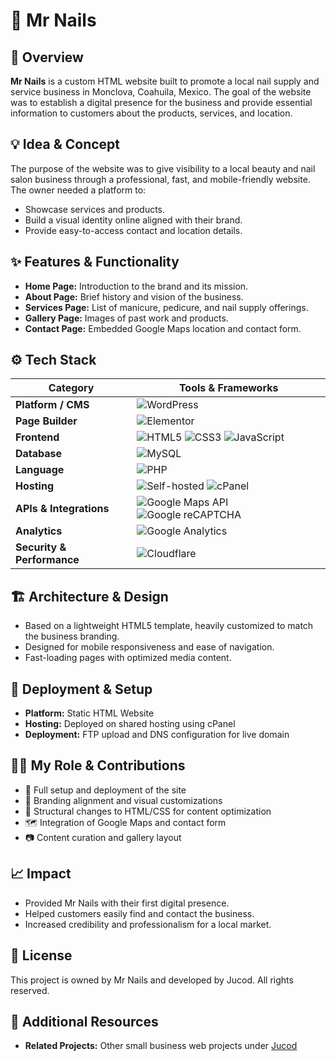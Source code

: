 # 💅 Mr Nails

## 🧭 Overview
**Mr Nails** is a custom HTML website built to promote a local nail supply and service business in Monclova, Coahuila, Mexico. The goal of the website was to establish a digital presence for the business and provide essential information to customers about the products, services, and location.

## 💡 Idea & Concept
The purpose of the website was to give visibility to a local beauty and nail salon business through a professional, fast, and mobile-friendly website. The owner needed a platform to:
- Showcase services and products.
- Build a visual identity online aligned with their brand.
- Provide easy-to-access contact and location details.

## ✨ Features & Functionality
- **Home Page:** Introduction to the brand and its mission.
- **About Page:** Brief history and vision of the business.
- **Services Page:** List of manicure, pedicure, and nail supply offerings.
- **Gallery Page:** Images of past work and products.
- **Contact Page:** Embedded Google Maps location and contact form.

## ⚙️ Tech Stack
| **Category**           | **Tools & Frameworks** |
|------------------------|------------------------|
| **Platform / CMS**     | ![WordPress](https://img.shields.io/badge/WordPress-21759B?style=for-the-badge&logo=wordpress&logoColor=white) |
| **Page Builder**       | ![Elementor](https://img.shields.io/badge/Elementor-92003B?style=for-the-badge&logo=elementor&logoColor=white) |
| **Frontend**           | ![HTML5](https://img.shields.io/badge/HTML5-E34F26?style=for-the-badge&logo=html5&logoColor=white) ![CSS3](https://img.shields.io/badge/CSS3-1572B6?style=for-the-badge&logo=css3&logoColor=white) ![JavaScript](https://img.shields.io/badge/JavaScript-F7DF1E?style=for-the-badge&logo=javascript&logoColor=black) |
| **Database** | ![MySQL](https://img.shields.io/badge/MySQL-4479A1?style=for-the-badge&logo=mysql&logoColor=white) |
| **Language**           | ![PHP](https://img.shields.io/badge/PHP-777BB4?style=for-the-badge&logo=php&logoColor=white) |
| **Hosting**            | ![Self-hosted](https://img.shields.io/badge/Self--Hosted-000000?style=for-the-badge&logo=serverfault&logoColor=white) ![cPanel](https://img.shields.io/badge/cPanel-FF6C2C?style=for-the-badge&logo=cpanel&logoColor=white) |
| **APIs & Integrations** | ![Google Maps API](https://img.shields.io/badge/Google%20Maps%20API-4285F4?style=for-the-badge&logo=googlemaps&logoColor=white) ![Google reCAPTCHA](https://img.shields.io/badge/Google%20reCAPTCHA-4285F4?style=for-the-badge&logo=google&logoColor=white) |
| **Analytics**          | ![Google Analytics](https://img.shields.io/badge/Analytics-e37400?logo=googleanalytics&logoColor=white&style=for-the-badge) |
| **Security & Performance** | ![Cloudflare](https://img.shields.io/badge/Cloudflare-F38020?logo=cloudflare&logoColor=white&style=for-the-badge) |

## 🏗 Architecture & Design
- Based on a lightweight HTML5 template, heavily customized to match the business branding.
- Designed for mobile responsiveness and ease of navigation.
- Fast-loading pages with optimized media content.

## 🚀 Deployment & Setup
- **Platform:** Static HTML Website
- **Hosting:** Deployed on shared hosting using cPanel
- **Deployment:** FTP upload and DNS configuration for live domain

## 🧑‍💻 My Role & Contributions
- 💼 Full setup and deployment of the site
- 🎨 Branding alignment and visual customizations
- 🧱 Structural changes to HTML/CSS for content optimization
- 🗺 Integration of Google Maps and contact form
- 📷 Content curation and gallery layout

## 📈 Impact
- Provided Mr Nails with their first digital presence.
- Helped customers easily find and contact the business.
- Increased credibility and professionalism for a local market.

## 🪪 License
This project is owned by Mr Nails and developed by Jucod. All rights reserved.

## 🔗 Additional Resources
- **Related Projects:** Other small business web projects under [Jucod](https://github.com/yourusername)

